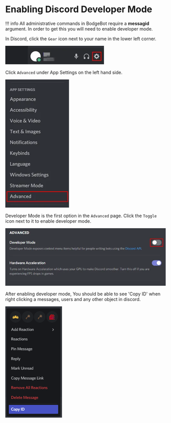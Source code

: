 # Enabling Discord Developer Mode
!!! info 
    All administrative commands in BodgeBot require a **messagid** argument. In order to get this you will need to enable developer mode.
    
In Discord, click the ````Gear```` icon next to your name in the lower left corner.

![Discord-Settings-Icon](../../assets/Discord-Settings-Icon.webp)

Click ````Advanced```` under App Settings on the left hand side.

![Discord-Advanced-Option-Under-App-Settings](../../assets/Discord-Advanced-Option-Under-App-Settings.webp)

Developer Mode is the first option in the ````Advanced```` page. Click the ````Toggle```` icon next to it to enable developer mode.

![Discord-Developer-Mode-Switch](../../assets/Discord-Developer-Mode-Switch.webp)

After enabling developer mode, You should be able to see 'Copy ID' when right clicking a messages, users and any other object in discord.

![Discord-Capture-MessageId](../../assets/Discord-Capture-MessageId.png)